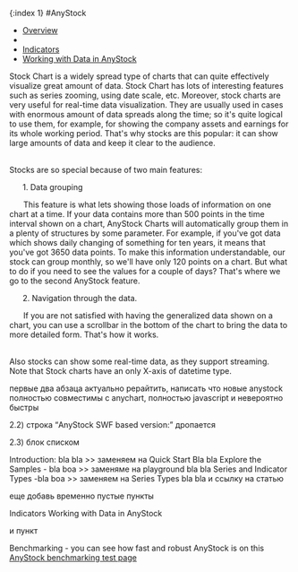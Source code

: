 {:index 1}
#AnyStock

* [Overview](#overview)
* []()
* [Indicators](#indicators) 
* [Working with Data in AnyStock](#working_with_data_in_anystock)

Stock Chart is a widely spread type of charts that can quite effectively visualize great amount of data. Stock Chart has lots of interesting features such as series zooming, using date scale, etc. Moreover, stock charts are very useful for real-time data visualization. They are usually used in cases with enormous amount of data spreads along the time; so it's quite logical to use them, for example, for showing the company assets and earnings for its whole working period.
That's why stocks are this popular: it can show large amounts of data and keep it clear to the audience.

<br>
Stocks are so special because of two main features:
<ul>1. Data grouping</ul>
	<p style="text-indent: 25px;">This feature is what lets showing those loads of information on one chart at a time. If your data contains more than 500 points in the time interval shown on a chart, AnyStock Charts will automatically group them in a plenty of structures by some parameter. 
	For example, if you've got data which shows daily changing of something for ten years, it means that you've got 3650 data points. To make this information understandable, our stock can group monthly, so we'll have only 120 points on a chart. But what to do if you need to see the values for a couple of days? That's where we go to the second AnyStock feature.</p>
<ul>2. Navigation through the data.</ul> 
	<p style="text-indent: 25px;">If you are not satisfied with having the generalized data shown on a chart, you can use a scrollbar in the bottom of the chart to bring the data to more detailed form. That's how it works.</p>

<br>
Also stocks can show some real-time data, as they support streaming. 

<br>
Note that Stock charts have an only X-axis of datetime type.



первые два абзаца актуально рерайтить, написать что новые anystock полностью совместимы с anychart, полностью javascript и невероятно быстры

2.2) строка “AnyStock SWF based version:” дропается

2.3) блок списком

Introduction: bla bla >>  заменяем на Quick Start Bla bla
Explore the Samples - bla boa >> заменяме на playground bla bla
Series and Indicator Types -bla boa >> заменяем на Series Types bla bla и ссылку на статью

еще добавь временно пустые пункты

Indicators 
Working with Data in AnyStock

и пункт

Benchmarking - you can see how fast and robust AnyStock is on this [AnyStock benchmarking test page](http://www.anychart.com/products/anystock/benchmark/)